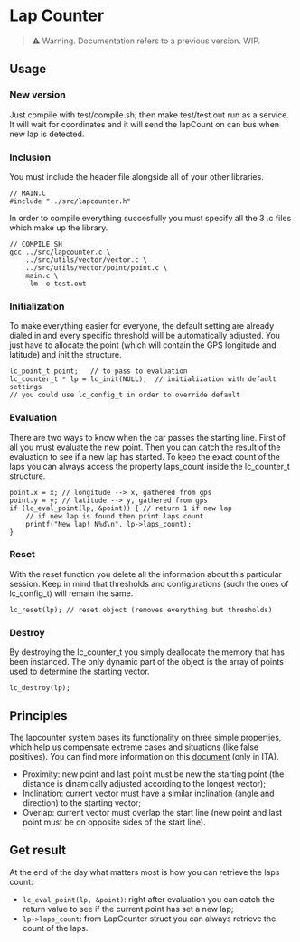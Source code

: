 # Lap Counter

> ⚠️ Warning. Documentation refers to a previous version. WIP.

## Usage

### New version
Just compile with test/compile.sh, then make test/test.out run as a service. It will wait for coordinates and it will send the lapCount on can bus when new lap is detected.

### Inclusion
You must include the header file alongside all of your other libraries.
```
// MAIN.C
#include "../src/lapcounter.h"
```
In order to compile everything succesfully you must specify all the 3 .c files which make up the library.
```
// COMPILE.SH
gcc ../src/lapcounter.c \
    ../src/utils/vector/vector.c \
    ../src/utils/vector/point/point.c \
    main.c \
    -lm -o test.out
```

### Initialization
To make everything easier for everyone, the default setting are already dialed in and every specific threshold will be automatically adjusted. You just have to allocate the point (which will contain the GPS longitude and latitude) and init the structure.
```
lc_point_t point;   // to pass to evaluation
lc_counter_t * lp = lc_init(NULL);  // initialization with default settings
// you could use lc_config_t in order to override default
```

### Evaluation
There are two ways to know when the car passes the starting line. First of all you must evaluate the new point. Then you can catch the result of the evaluation to see if a new lap has started. To keep the exact count of the laps you can always access the property laps_count inside the lc_counter_t structure.
```
point.x = x; // longitude --> x, gathered from gps
point.y = y; // latitude --> y, gathered from gps
if (lc_eval_point(lp, &point)) { // return 1 if new lap
    // if new lap is found then print laps count
    printf("New lap! N%d\n", lp->laps_count);
}
```

### Reset
With the reset function you delete all the information about this particular session. Keep in mind that thresholds and configurations (such the ones of lc_config_t) will remain the same.
```
lc_reset(lp); // reset object (removes everything but thresholds)
```

### Destroy
By destroying the lc_counter_t you simply deallocate the memory that has been instanced. The only dynamic part of the object is the array of points used to determine the starting vector.
```
lc_destroy(lp);
```

## Principles
The lapcounter system bases its functionality on three simple properties, which help us compensate extreme cases and situations (like false positives). You can find more information on this [document](https://drive.google.com/file/d/1-MapkUXzzrGH4DVZvX76lGLyhz5Tq8yk/view?usp=sharing) (only in ITA).
- Proximity: new point and last point must be new the starting point (the distance is dinamically adjusted according to the longest vector);
- Inclination: current vector must have a similar inclination (angle and direction) to the starting vector;
- Overlap: current vector must overlap the start line (new point and last point must be on opposite sides of the start line).

## Get result
At the end of the day what matters most is how you can retrieve the laps count:
- `lc_eval_point(lp, &point)`: right after evaluation you can catch the return value to see if the current point has set a new lap;
- `lp->laps_count`: from LapCounter struct you can always retrieve the count of the laps.
